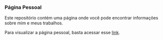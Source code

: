 ### Página Pessoal

Este repositório contém uma página onde você pode encontrar informações sobre mim e meus trabalhos.

Para visualizar a página pessoal, basta acessar esse [link](https://mqsilveira.github.io/Portfolio/).
